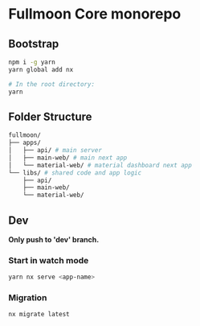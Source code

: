 # Fullmoon Core monorepo

## Bootstrap

```bash
npm i -g yarn
yarn global add nx

# In the root directory:
yarn
```

## Folder Structure

```bash
fullmoon/
├── apps/
│   ├── api/ # main server
│   ├── main-web/ # main next app 
│   └── material-web/ # material dashboard next app
└── libs/ # shared code and app logic
    ├── api/
    ├── main-web/
    └── material-web/
```

## Dev

__Only push to 'dev' branch.__

### Start in watch mode

```bash
yarn nx serve <app-name>
```

### Migration

```bash
nx migrate latest
```
